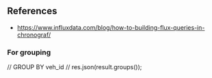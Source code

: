
## References

- https://www.influxdata.com/blog/how-to-building-flux-queries-in-chronograf/


### For grouping
// GROUP BY veh_id
// res.json(result.groups());
